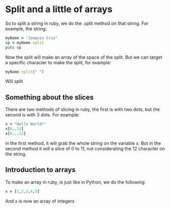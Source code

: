 # Split and a little of arrays
So to split a string in ruby, we do the .split method on that string.
For example, the string:
```Ruby
myName = "Joaquin Cruz"
sp = myName.split
puts sp
```
Now the split will make an array of the space of the split. But we can target a specific character to make the split, for example:
```Ruby
myName.split(" ")
```
Will split
## Something about the slices
There are two methods of slicing in ruby, the first is with two dots, but the second is with 3 dots. For example:
```Ruby
x = "Hello World!"
x[0..12]
x[0...12]
```
in the first method, it will grab the whole string on the variable x. But in the second method it will a slice of 0 to 11, not considerating the 12 character on the string.

## Introduction to arrays
To make an array in ruby, is just like in Python, we do the following:
```Ruby
x = [1,2,3,4,5]
```
And x is now an array of integers
